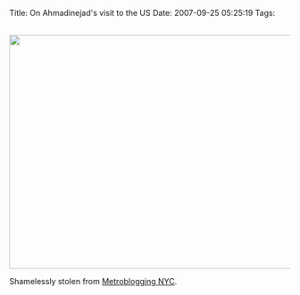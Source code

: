 Title: On Ahmadinejad's visit to the US
Date: 2007-09-25 05:25:19
Tags: 

<p align="center"> <img height="420" width="630" src="http://damog.net/files/misc/free-douche-bags.jpg"/></p>
<p>
Shamelessly stolen from <a target="_blank" href="http://nyc.metblogs.com/archives/2007/09/mahmoud_ahmadin.phtml">Metroblogging NYC</a>. </p>
